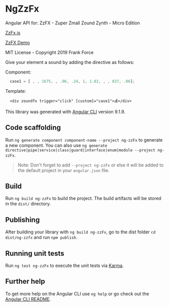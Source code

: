 # NgZzFx

Angular API for: ZzFX - Zuper Zmall Zound Zynth - Micro Edition

[ZzFx.js](https://github.com/KilledByAPixel/ZzFX)

[ZzFX Demo](https://codepen.io/KilledByAPixel/pen/BaowKzv)

MIT License - Copyright 2019 Frank Force


Give your element a sound by adding the directive as follows:

Component:

```typescript
  case1 = [ , , 1675, , .06, .24, 1, 1.82, , , 837, .06];
```

Template:

``` 
  <div zoundfx trigger="click" [custom]="case1">💰</div>

```

This library was generated with [Angular CLI](https://github.com/angular/angular-cli) version 9.1.9.

## Code scaffolding

Run `ng generate component component-name --project ng-zzFx` to generate a new component. You can also use `ng generate directive|pipe|service|class|guard|interface|enum|module --project ng-zzFx`.
> Note: Don't forget to add `--project ng-zzFx` or else it will be added to the default project in your `angular.json` file. 

## Build

Run `ng build ng-zzFx` to build the project. The build artifacts will be stored in the `dist/` directory.

## Publishing

After building your library with `ng build ng-zzFx`, go to the dist folder `cd dist/ng-zzfx` and run `npm publish`.

## Running unit tests

Run `ng test ng-zzFx` to execute the unit tests via [Karma](https://karma-runner.github.io).

## Further help

To get more help on the Angular CLI use `ng help` or go check out the [Angular CLI README](https://github.com/angular/angular-cli/blob/master/README.md).
